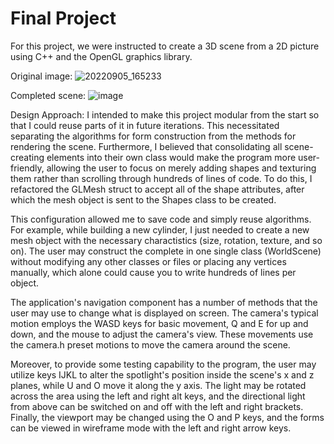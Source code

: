 # Final Project

For this project, we were instructed to create a 3D scene from a 2D picture using C++ and the OpenGL graphics library.

Original image:
![20220905_165233](https://user-images.githubusercontent.com/59654582/196763729-a8ad30f7-ca9a-410a-8f54-66a69cabff0e.jpg)

Completed scene:
![image](https://user-images.githubusercontent.com/59654582/196765062-51b8ce69-6de7-417f-95aa-0ed5f42455cc.png)


Design Approach:
I intended to make this project modular from the start so that I could reuse parts of it in future iterations. This necessitated separating the algorithms for form construction from the methods for rendering the scene. Furthermore, I believed that consolidating all scene-creating elements into their own class would make the program more user-friendly, allowing the user to focus on merely adding shapes and texturing them rather than scrolling through hundreds of lines of code. To do this, I refactored the GLMesh struct to accept all of the shape attributes, after which the mesh object is sent to the Shapes class to be created.

This configuration allowed me to save code and simply reuse algorithms. For example, while building a new cylinder, I just needed to create a new mesh object with the necessary charactistics (size, rotation, texture, and so on). The user may construct the complete in one single class (WorldScene) without modifying any other classes or files or placing any vertices manually, which alone could cause you to write hundreds of lines per object.

The application's navigation component has a number of methods that the user may use to change what is displayed on screen. The camera's typical motion employs the WASD keys for basic movement, Q and E for up and down, and the mouse to adjust the camera's view. These movements use the camera.h preset motions to move the camera around the scene.

Moreover, to provide some testing capability to the program, the user may utilize keys IJKL to alter the spotlight's position inside the scene's x and z planes, while U and O move it along the y axis. The light may be rotated across the area using the left and right alt keys, and the directional light from above can be switched on and off with the left and right brackets. Finally, the viewport may be changed using the O and P keys, and the forms can be viewed in wireframe mode with the left and right arrow keys.
